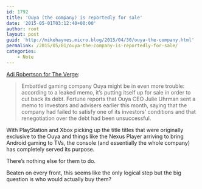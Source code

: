 ```yaml
---
id: 1792
title: 'Ouya (the company) is reportedly for sale'
date: '2015-05-01T03:12:40+00:00'
author: root
layout: post
guid: 'http://mikehaynes.micro.blog/2015/04/30/ouya-the-company.html'
permalink: /2015/05/01/ouya-the-company-is-reportedly-for-sale/
categories:
    - Note
---
```


[Adi Robertson for The Verge](http://www.theverge.com/2015/4/28/8509005/ouya-android-microconsole-reportedly-seeking-buyer-debt):

> Embattled gaming company Ouya might be in even more trouble: according to a leaked memo, it’s putting itself up for sale in order to cut back its debt. Fortune reports that Ouya CEO Julie Uhrman sent a memo to investors and advisers earlier this month, saying that the company had failed to satisfy one of its investors’ conditions and that renegotiation over the debt had been unsuccessful.

With PlayStation and Xbox picking up the title titles that were originally exclusive to the Ouya and things like the Nexus Player arriving to bring Android gaming to TVs, the console (and essentially the whole company) has completely served its purpose.

There’s nothing else for them to do.

Beaten on every front, this seems like the only logical step but the big question is who would actually buy them?